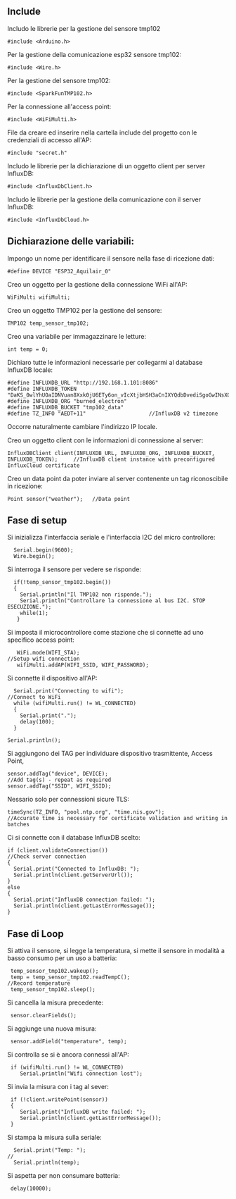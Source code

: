  ## Include 
 
 Includo le librerie per la gestione del sensore tmp102   
   
    #include <Arduino.h>
    
 Per la gestione della comunicazione esp32 sensore tmp102:
    
    #include <Wire.h> 
 
 Per la gestione del sensore tmp102:   
 
    #include <SparkFunTMP102.h> 
    
 Per la connessione all'access point:
 
    #include <WiFiMulti.h>
    
 File da creare ed inserire nella cartella include del progetto con le credenziali di accesso all'AP:
    
    #include "secret.h"

Includo le librerie per la dichiarazione di un oggetto client per server InfluxDB:
    
    #include <InfluxDbClient.h>

Includo le librerie per la gestione della comunicazione con il server InfluxDB:

    #include <InfluxDbCloud.h>
 
 ## Dichiarazione delle variabili:
 
 Impongo un nome per identificare il sensore nella fase di ricezione dati:   
    
    #define DEVICE "ESP32_Aquilair_0"
    
  Creo un oggetto per la gestione della connessione WiFi all'AP:
 
    WiFiMulti wifiMulti;
  
  Creo un oggetto TMP102 per la gestione del sensore:
  
    TMP102 temp_sensor_tmp102;
    
 Creo una variabile per immagazzinare le letture:

    int temp = 0; 
    
 Dichiaro tutte le informazioni necessarie per collegarmi al database InfluxDB locale:
   
    #define INFLUXDB_URL "http://192.168.1.101:8086"         
    #define INFLUXDB_TOKEN "DaKS_0wlYhUOaIDNVuan8Xxk0jU6ETy6on_vIcXtjbHSH3aCnIXYQdbDvediSgoGwINsXGu0buUG7go1AJgkKA==" 
    #define INFLUXDB_ORG "burned_electron"        
    #define INFLUXDB_BUCKET "tmp102_data"       
    #define TZ_INFO "AEDT+11"                    //InfluxDB v2 timezone

Occorre naturalmente cambiare l'indirizzo IP locale.

Creo un oggetto client con le informazioni di connessione al server:

    InfluxDBClient client(INFLUXDB_URL, INFLUXDB_ORG, INFLUXDB_BUCKET, INFLUXDB_TOKEN);     //InfluxDB client instance with preconfigured InfluxCloud certificate
 
Creo un data point da poter inviare al server contenente un tag riconoscibile in ricezione:

    Point sensor("weather");   //Data point
 
 ## Fase di setup
 
 Si inizializza l'interfaccia seriale e l'interfaccia I2C del micro controllore:

      Serial.begin(9600);    
      Wire.begin();     
      
Si interroga il sensore per vedere se risponde:

      if(!temp_sensor_tmp102.begin())
      {
        Serial.println("Il TMP102 non risponde.");
        Serial.println("Controllare la connessione al bus I2C. STOP ESECUZIONE.");
        while(1); 
       }
 
 Si imposta il microcontrollore come stazione che si connette ad uno specifico access point:

       WiFi.mode(WIFI_STA);                                              //Setup wifi connection
       wifiMulti.addAP(WIFI_SSID, WIFI_PASSWORD);

Si connette il dispositivo all'AP:

      Serial.print("Connecting to wifi");                               //Connect to WiFi
      while (wifiMulti.run() != WL_CONNECTED) 
      {
        Serial.print(".");
        delay(100);
      }
  
    Serial.println();

Si aggiungono dei TAG per individuare dispositivo trasmittente, Access Point, 

    sensor.addTag("device", DEVICE);                                   //Add tag(s) - repeat as required
    sensor.addTag("SSID", WIFI_SSID);

Nessario solo per connessioni sicure TLS:

    timeSync(TZ_INFO, "pool.ntp.org", "time.nis.gov");                 //Accurate time is necessary for certificate validation and writing in batches

Ci si connette con il database InfluxDB scelto:

    if (client.validateConnection())                                   //Check server connection
    {
      Serial.print("Connected to InfluxDB: ");
      Serial.println(client.getServerUrl());
    } 
    else 
    {
      Serial.print("InfluxDB connection failed: ");
      Serial.println(client.getLastErrorMessage());
    }


## Fase di Loop

Si attiva il sensore, si legge la temperatura, si mette il sensore in modalità a basso consumo per un uso a batteria:


     temp_sensor_tmp102.wakeup();
     temp = temp_sensor_tmp102.readTempC();                            //Record temperature
     temp_sensor_tmp102.sleep();                            
  

Si cancella la misura precedente:

     sensor.clearFields();                                            

Si aggiunge una nuova misura:

     sensor.addField("temperature", temp);                              
 
Si controlla se si è ancora connessi all'AP:
    
     if (wifiMulti.run() != WL_CONNECTED)                               
        Serial.println("Wifi connection lost");
        
Si invia la misura con i tag al sever:

     if (!client.writePoint(sensor))                                    
     {
        Serial.print("InfluxDB write failed: ");
        Serial.println(client.getLastErrorMessage());
     }
     
Si stampa la misura sulla seriale:
  
      Serial.print("Temp: ");                                            //
      Serial.println(temp);
      
Si aspetta per non consumare batteria:

     delay(10000); 
